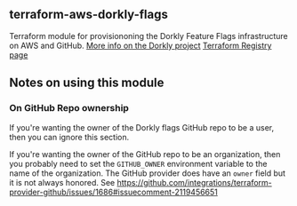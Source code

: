 ## terraform-aws-dorkly-flags
Terraform module for provisiononing the Dorkly Feature Flags infrastructure on AWS and GitHub.
[More info on the Dorkly project](https://github.com/dorklyorg)
[Terraform Registry page](https://registry.terraform.io/modules/dorklyorg/dorkly-flags/aws/latest)

## Notes on using this module
### On GitHub Repo ownership
If you're wanting the owner of the Dorkly flags GitHub repo to be a user, then you can ignore this section.

If you're wanting the owner of the GitHub repo to be an organization, then you probably need to set the `GITHUB_OWNER` environment variable to the name of the organization.
The GitHub provider does have an `owner` field but it is not always honored. See https://github.com/integrations/terraform-provider-github/issues/1686#issuecomment-2119456651